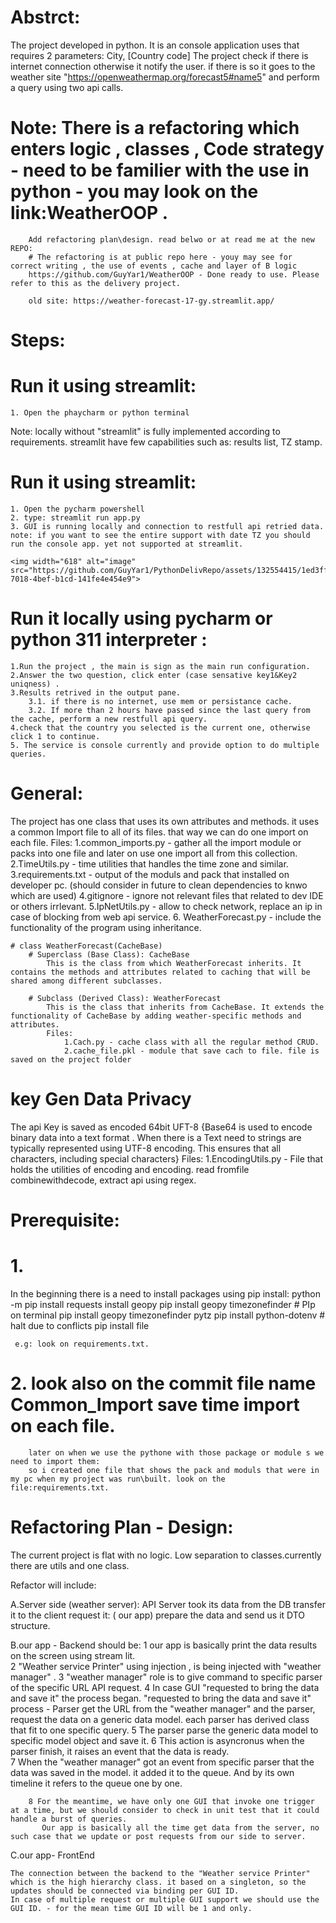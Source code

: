 # Abstrct:
The project developed in python. It is an console application uses that requires 2 parameters: City, [Country code]
The project check if there is internet connection otherwise it notify the user. if there is so it goes to the weather site "https://openweathermap.org/forecast5#name5" and perform a query using two api calls.


# Note: There is a refactoring which enters logic , classes , Code strategy -  need to be familier with the use in python - you may look on the link:WeatherOOP .
        Add refactoring plan\design. read belwo or at read me at the new REPO:
        # The refactoring is at public repo here - youy may see for correct writing , the use of events , cache and layer of B logic
        https://github.com/GuyYar1/WeatherOOP - Done ready to use. Please refer to this as the delivery project.

        old site: https://weather-forecast-17-gy.streamlit.app/
        
        
# Steps:

# Run it using streamlit:
    1. Open the phaycharm or python terminal 

Note: locally without "streamlit" is fully implemented according to requirements.
       streamlit have few capabilities such as: results list, TZ stamp.

# Run it using streamlit:
    1. Open the pycharm powershell 
    2. type: streamlit run app.py
    3. GUI is running locally and connection to restfull api retried data.
    note: if you want to see the entire support with date TZ you should run the console app. yet not supported at streamlit.

    <img width="618" alt="image" src="https://github.com/GuyYar1/PythonDelivRepo/assets/132554415/1ed3ff3f-7018-4bef-b1cd-141fe4e454e9">

# Run it locally using pycharm or python 311 interpreter :
    1.Run the project , the main is sign as the main run configuration.
    2.Answer the two question, click enter (case sensative key1&Key2 uniqness) .
    3.Results retrived in the output pane.
        3.1. if there is no internet, use mem or persistance cache.
        3.2. If more than 2 hours have passed since the last query from the cache, perform a new restfull api query.
    4.check that the country you selected is the current one, otherwise click 1 to continue.
    5. The service is console currently and provide option to do multiple queries.
    
# General:    
The project has one class that uses its own attributes and methods. it uses a common Import file to all of its files. that way we can do one import on each file.
    Files:
            1.common_imports.py - gather all the import module or packs into one file and later on use one import all from this collection.
            2.TimeUtils.py - time utilities that handles the time zone and similar.
            3.requirements.txt - output of the moduls and pack that installed on developer pc. (should consider in future to clean dependencies to knwo which are used)
            4.gitignore - ignore not relevant files that related to dev IDE or others irrlevant.
            5.IpNetUtils.py - allow to check network, replace an ip in case of blocking from web api service.
            6. WeatherForecast.py - include the functionality of the program using inheritance.
 
    
    # class WeatherForecast(CacheBase) 
        # Superclass (Base Class): CacheBase
            This is the class from which WeatherForecast inherits. It contains the methods and attributes related to caching that will be shared among different subclasses.
            
        # Subclass (Derived Class): WeatherForecast
            This is the class that inherits from CacheBase. It extends the functionality of CacheBase by adding weather-specific methods and attributes.   
            Files: 
                1.Cach.py - cache class with all the regular method CRUD.
                2.cache_file.pkl - module that save cach to file. file is saved on the project folder
        
# key Gen Data Privacy 
The api Key is saved as encoded 64bit UFT-8 {Base64 is used to encode binary data into a text format . When there is a Text need to strings are typically represented using UTF-8 encoding. This ensures that all characters, including special characters}
    Files: 
        1.EncodingUtils.py - File that holds the utilities of encoding and encoding. read fromfile combinewithdecode, extract api  using regex.

# Prerequisite:
# 1.
   In the beginning there is a need to install packages using pip install: 
      python -m pip install requests
     install geopy
     pip install geopy timezonefinder # PIp on terminal
     pip install geopy timezonefinder pytz
     pip install python-dotenv # halt due to conflicts
     pip install file

     e.g: look on requirements.txt.

# 2.   look also on the commit file name Common_Import save time import on each file.
        later on when we use the pythone with those package or module s we need to import them:
        so i created one file that shows the pack and moduls that were in my pc when my project was run\built. look on the file:requirements.txt.


# Refactoring Plan - Design:

The current project is flat with no logic.
Low separation to classes.currently there are utils and one class.

Refactor will include:

A.Server side (weather server):
    API Server took its data from the DB transfer it to the client request it: ( our app)
    prepare the data and send us it DTO structure.

B.our app - Backend
    should be:
        1 our app is basically print the data results on the screen using stream lit.        
        2 "Weather service Printer"  using injection , is being injected with "weather manager" .
        3 "weather manager" role is to give command to specific parser of the specific URL API request.
        4 In case GUI  "requested to bring the data and save it" the process began.
        "requested to bring the data and save it" process - Parser get the URL from the "weather manager" and the parser, request the data on a generic data model. each parser has derived class that fit to one specific                 query. 
        5 The parser parse the generic data model to specific model object and save it.
        6 This action is asyncronus when the parser finish, it raises an event that the data is ready.        
        7 When the "weather manager" got an event from specific parser that the data was saved in the model. it added it to the queue.
          And by its own timeline it refers to the queue one by one.
        
        8 For the meantime, we have only one GUI that invoke one trigger at a time, but we should consider to check in unit test that it could handle a burst of queries.
           Our app is basically all the time get data from the server, no such case that we update or post requests from our side to server.

C.our app- FrontEnd

    The connection between the backend to the "Weather service Printer" which is the high hierarchy class. it based on a singleton, so the updates should be connected via binding per GUI ID.
    In case of multiple request or multiple GUI support we should use the GUI ID. - for the mean time GUI ID will be 1 and only.
    
